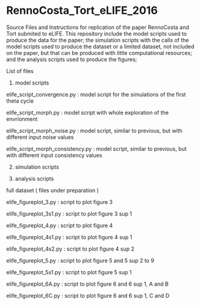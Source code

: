 # RennoCosta_Tort_eLIFE_2016

Source Files and Instructions for replication of the paper RennoCosta and Tort submited to eLIFE.
This repository include the model scripts used to produce the data for the paper; the simulation
scripts with the calls of the model scripts used to produce the dataset or a limited dataset, not
included on the paper, but that can be produced with little computational resources; and the 
analysis scripts used to produce the figures;  

List of files

1) model scripts


elife_script_convergence.py       : model script for the simulations of the first theta cycle

elife_script_morph.py             : model script with whole exploration of the envrionment

elife_script_morph_noise.py       : model script, similar to previous, but with different input noise values

elife_script_morph_consistency.py : model script, similar to previous, but with different input consistency values


2) simulation scripts

<TO BE UPLOADED>


3) analysis scripts


full dataset ( files under preparation )


elife_figureplot_3.py     : script to plot figure 3

elife_figureplot_3s1.py   : script to plot figure 3 sup 1

elife_figureplot_4.py     : script to plot figure 4

elife_figureplot_4s1.py   : script to plot figure 4 sup 1

elife_figureplot_4s2.py   : script to plot figure 4 sup 2

elife_figureplot_5.py     : script to plot figure 5 and 5 sup 2 to 9

elife_figureplot_5s1.py   : script to plot figure 5 sup 1

elife_figureplot_6A.py    : script to plot figure 6 and 6 sup 1, A and B

elife_figureplot_6C.py    : script to plot figure 6 and 6 sup 1, C and D



